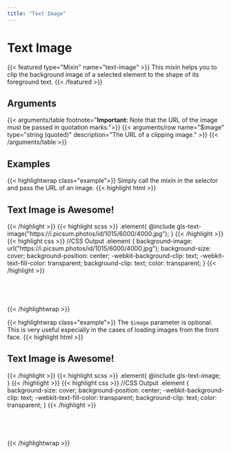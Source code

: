 ```yaml
---
title: "Text Image"
---
```


# Text Image

{{< featured type="Mixin" name="text-image" >}}
This mixin helps you to clip the background image of a selected element to the shape of its foreground text. 
{{< /featured >}}

## Arguments

{{< arguments/table footnote="**Important:** Note that the URL of the image must be passed in quotation marks.">}}
    {{< arguments/row name="$image" type="string (quoted)" description="The URL of a clipping image." >}}
{{< /arguments/table >}}

## Examples

{{< highlightwrap class="example">}}
Simply call the mixin in the selector and pass the URL of an image.
{{< highlight html >}}
<h2 class="element">Text Image is Awesome!</h2>
{{< /highlight >}}
{{< highlight scss >}}
.element{
    @include gls-text-image("https://i.picsum.photos/id/1015/6000/4000.jpg");
}
{{< /highlight >}}
{{< highlight css >}}
//CSS Output
.element {
    background-image: url("https://i.picsum.photos/id/1015/6000/4000.jpg");
    background-size: cover;
    background-position: center;
    -webkit-background-clip: text;
    -webkit-text-fill-color: transparent;
    background-clip: text;
    color: transparent;
}
{{< /highlight >}}
<h2 class="sandbox text" style="background-image: url('https://i.picsum.photos/id/1015/6000/4000.jpg');background-size: cover;background-position: center;-webkit-background-clip: text;-webkit-text-fill-color: transparent;background-clip: text;color: transparent;">Text Image is Awesome!</h2>
{{< /highlightwrap >}}

{{< highlightwrap class="example">}}
The `$image` parameter is optional. This is very useful especially in the cases of loading images from the front face.
{{< highlight html >}}
<h2 class="element" style="background-image: url(https://i.picsum.photos/id/225/1500/979.jpg)">Text Image is Awesome!</h2>
{{< /highlight >}}
{{< highlight scss >}}
.element{
    @include gls-text-image;
}
{{< /highlight >}}
{{< highlight css >}}
//CSS Output
.element {
    background-size: cover;
    background-position: center;
    -webkit-background-clip: text;
    -webkit-text-fill-color: transparent;
    background-clip: text;
    color: transparent;
}
{{< /highlight >}}
<h2 class="sandbox text" style="background-image: url(https://i.picsum.photos/id/225/1500/979.jpg);background-size: cover;background-position: center;-webkit-background-clip: text;-webkit-text-fill-color: transparent;background-clip: text;color: transparent;">Text Image is Awesome!</h2>
{{< /highlightwrap >}}